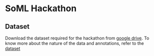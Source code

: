 # SoML Hackathon

## Dataset

Download the dataset required for the hackathon from [google drive](https://drive.google.com/file/d/1rAYZBd3z5FA9IjxiCPa-PbAGuyWChwdX/view?usp=sharing). To know more about the nature of the data and annotations, refer to the [dataset](./Dataset/)